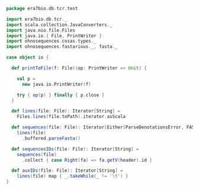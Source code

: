 
```scala
package era7bio.db.tcr.test

import era7bio.db.tcr._
import scala.collection.JavaConverters._
import java.nio.file.Files
import java.io.{ File, PrintWriter }
import ohnosequences.cosas.types._
import ohnosequences.fastarious._, fasta._

case object io {

  def printToFile(f: File)(op: PrintWriter => Unit) {

    val p =
      new java.io.PrintWriter(f)

    try { op(p) } finally { p.close }
  }

  def lines(file: File): Iterator[String] =
    Files.lines(file.toPath).iterator.asScala

  def sequences(file: File): Iterator[Either[ParseDenotationsError, FASTA.Value]] =
    lines(file)
      .buffered.parseFasta()

  def sequencesIDs(file: File): Iterator[String] =
    sequences(file)
      .collect { case Right(fa) => fa.getV(header).id }

  def auxIDs(file: File): Iterator[String] =
    lines(file) map { _.takeWhile(_ != '\t') }
}

```




[test/scala/humanTRA.scala]: humanTRA.scala.md
[test/scala/outputData.scala]: outputData.scala.md
[test/scala/genericTests.scala]: genericTests.scala.md
[test/scala/inputData.scala]: inputData.scala.md
[test/scala/io.scala]: io.scala.md
[test/scala/humanTRB.scala]: humanTRB.scala.md
[main/scala/package.scala]: ../../main/scala/package.scala.md
[main/scala/model.scala]: ../../main/scala/model.scala.md
[main/scala/names.scala]: ../../main/scala/names.scala.md
[main/scala/data.scala]: ../../main/scala/data.scala.md